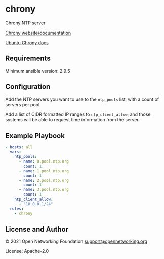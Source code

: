 # chrony

Chrony NTP server

[Chrony website/documentation](https://chrony.tuxfamily.org/)

[Ubuntu Chrony docs](https://ubuntu.com/blog/ubuntu-bionic-using-chrony-to-configure-ntp)

## Requirements

Minimum ansible version: 2.9.5

## Configuration

Add the NTP servers you want to use to the `ntp_pools` list, with a count of
servers per pool.

Add a list of CIDR formatted IP ranges to `ntp_client_allow`, and those systems
will be able to request time information from the server.

## Example Playbook

```yaml
- hosts: all
  vars:
    ntp_pools:
      - name: 0.pool.ntp.org
        count: 1
      - name: 1.pool.ntp.org
        count: 1
      - name: 2.pool.ntp.org
        count: 1
      - name: 3.pool.ntp.org
        count: 1
    ntp_client_allow:
      - "10.0.0.1/24"
  roles:
    - chrony
```

## License and Author

© 2021 Open Networking Foundation <support@opennetworking.org>

License: Apache-2.0
